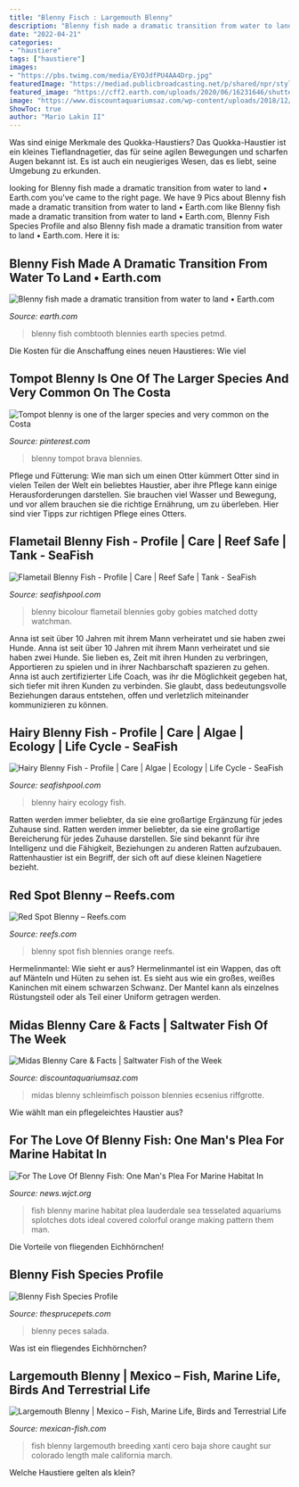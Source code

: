 ```yaml
---
title: "Blenny Fisch : Largemouth Blenny"
description: "Blenny fish made a dramatic transition from water to land • earth.com"
date: "2022-04-21"
categories:
- "haustiere"
tags: ["haustiere"]
images:
- "https://pbs.twimg.com/media/EYOJdfPU4AA4Drp.jpg"
featuredImage: "https://mediad.publicbroadcasting.net/p/shared/npr/styles/x_large/nprshared/201905/723566188.jpg"
featured_image: "https://cff2.earth.com/uploads/2020/06/16231646/shutterstock_39744652-1.jpg"
image: "https://www.discountaquariumsaz.com/wp-content/uploads/2018/12/Midas-Blenny-for-Sale-in-AZ.jpg"
ShowToc: true
author: "Mario Lakin II"
---
```



Was sind einige Merkmale des Quokka-Haustiers?
Das Quokka-Haustier ist ein kleines Tieflandnagetier, das für seine agilen Bewegungen und scharfen Augen bekannt ist. Es ist auch ein neugieriges Wesen, das es liebt, seine Umgebung zu erkunden.

	

		
looking for Blenny fish made a dramatic transition from water to land • Earth.com you've came to the right page. We have 9 Pics about Blenny fish made a dramatic transition from water to land • Earth.com like Blenny fish made a dramatic transition from water to land • Earth.com, Blenny Fish Species Profile and also Blenny fish made a dramatic transition from water to land • Earth.com. Here it is:
		
    
## Blenny Fish Made A Dramatic Transition From Water To Land • Earth.com

<img loading=lazy src="https://cff2.earth.com/uploads/2020/06/16231646/shutterstock_39744652-1.jpg" onerror="this.onerror=null;this.src='https://tse4.mm.bing.net/th?id=OIP.6jI694AbuMuQccFffAn6JgHaFc&amp;pid=15.1';" alt="Blenny fish made a dramatic transition from water to land • Earth.com">

_Source: earth.com_

>blenny fish combtooth blennies earth species petmd. 

	

Die Kosten für die Anschaffung eines neuen Haustieres: Wie viel

    
## Tompot Blenny Is One Of The Larger Species And Very Common On The Costa

<img loading=lazy src="https://i.pinimg.com/originals/40/ab/25/40ab25f33e72f7aad53836294a770325.jpg" onerror="this.onerror=null;this.src='https://tse1.mm.bing.net/th?id=OIP.XDl9J3ZYdACZCvWr8h8SqQHaFq&amp;pid=15.1';" alt="Tompot blenny is one of the larger species and very common on the Costa">

_Source: pinterest.com_

>blenny tompot brava blennies. 

	

Pflege und Fütterung: Wie man sich um einen Otter kümmert
Otter sind in vielen Teilen der Welt ein beliebtes Haustier, aber ihre Pflege kann einige Herausforderungen darstellen. Sie brauchen viel Wasser und Bewegung, und vor allem brauchen sie die richtige Ernährung, um zu überleben. Hier sind vier Tipps zur richtigen Pflege eines Otters.

    
## Flametail Blenny Fish - Profile | Care | Reef Safe | Tank - SeaFish

<img loading=lazy src="https://pbs.twimg.com/media/EYOJdfPU4AA4Drp.jpg" onerror="this.onerror=null;this.src='https://tse4.mm.bing.net/th?id=OIP.C__xb2_H1pcb6GP99yZyPwHaHa&amp;pid=15.1';" alt="Flametail Blenny Fish - Profile | Care | Reef Safe | Tank - SeaFish">

_Source: seafishpool.com_

>blenny bicolour flametail blennies goby gobies matched dotty watchman. 

	

Anna ist seit über 10 Jahren mit ihrem Mann verheiratet und sie haben zwei Hunde.
Anna ist seit über 10 Jahren mit ihrem Mann verheiratet und sie haben zwei Hunde. Sie lieben es, Zeit mit ihren Hunden zu verbringen, Apportieren zu spielen und in ihrer Nachbarschaft spazieren zu gehen. Anna ist auch zertifizierter Life Coach, was ihr die Möglichkeit gegeben hat, sich tiefer mit ihren Kunden zu verbinden. Sie glaubt, dass bedeutungsvolle Beziehungen daraus entstehen, offen und verletzlich miteinander kommunizieren zu können.

    
## Hairy Blenny Fish - Profile | Care | Algae | Ecology | Life Cycle - SeaFish

<img loading=lazy src="https://i.pinimg.com/originals/ae/98/43/ae98434d990b222ffe0089bb5db01f60.jpg" onerror="this.onerror=null;this.src='https://tse1.mm.bing.net/th?id=OIP.8el7RQtwOrzx2MF8bd824QHaFI&amp;pid=15.1';" alt="Hairy Blenny Fish - Profile | Care | Algae | Ecology | Life Cycle - SeaFish">

_Source: seafishpool.com_

>blenny hairy ecology fish. 

	

Ratten werden immer beliebter, da sie eine großartige Ergänzung für jedes Zuhause sind.
Ratten werden immer beliebter, da sie eine großartige Bereicherung für jedes Zuhause darstellen. Sie sind bekannt für ihre Intelligenz und die Fähigkeit, Beziehungen zu anderen Ratten aufzubauen. Rattenhaustier ist ein Begriff, der sich oft auf diese kleinen Nagetiere bezieht.

    
## Red Spot Blenny – Reefs.com

<img loading=lazy src="https://cdn.reefs.com/blog/wp-content/uploads/2017/02/red-spot-blenny.jpg" onerror="this.onerror=null;this.src='https://tse2.mm.bing.net/th?id=OIP.p7U5J1DKJJmJaB0vde43oQHaHa&amp;pid=15.1';" alt="Red Spot Blenny – Reefs.com">

_Source: reefs.com_

>blenny spot fish blennies orange reefs. 

	

Hermelinmantel: Wie sieht er aus?
Hermelinmantel ist ein Wappen, das oft auf Mänteln und Hüten zu sehen ist. Es sieht aus wie ein großes, weißes Kaninchen mit einem schwarzen Schwanz. Der Mantel kann als einzelnes Rüstungsteil oder als Teil einer Uniform getragen werden.

    
## Midas Blenny Care &amp; Facts | Saltwater Fish Of The Week

<img loading=lazy src="https://www.discountaquariumsaz.com/wp-content/uploads/2018/12/Midas-Blenny-for-Sale-in-AZ.jpg" onerror="this.onerror=null;this.src='https://tse2.mm.bing.net/th?id=OIP.qZxe0B4oOCabgk10SwNxJAHaHa&amp;pid=15.1';" alt="Midas Blenny Care &amp; Facts | Saltwater Fish of the Week">

_Source: discountaquariumsaz.com_

>midas blenny schleimfisch poisson blennies ecsenius riffgrotte. 

	

Wie wählt man ein pflegeleichtes Haustier aus?

    
## For The Love Of Blenny Fish: One Man&#039;s Plea For Marine Habitat In

<img loading=lazy src="https://mediad.publicbroadcasting.net/p/shared/npr/styles/x_large/nprshared/201905/723566188.jpg" onerror="this.onerror=null;this.src='https://tse3.mm.bing.net/th?id=OIP.RuJoq0A_vjS_ZMlSAumcqAHaFU&amp;pid=15.1';" alt="For The Love Of Blenny Fish: One Man&#039;s Plea For Marine Habitat In">

_Source: news.wjct.org_

>fish blenny marine habitat plea lauderdale sea tesselated aquariums splotches dots ideal covered colorful orange making pattern them man. 

	

Die Vorteile von fliegenden Eichhörnchen!

    
## Blenny Fish Species Profile

<img loading=lazy src="https://www.thesprucepets.com/thmb/cq3SdUkQOzWFhqntGXaV6mlfgPY=/2135x1405/filters:fill(auto,1)/GettyImages-1278413958-fe915d611d50481d88866039044b661b.jpg" onerror="this.onerror=null;this.src='https://tse1.mm.bing.net/th?id=OIP.HY6u7X7PI8HBhJ-aEBHglwHaE3&amp;pid=15.1';" alt="Blenny Fish Species Profile">

_Source: thesprucepets.com_

>blenny peces salada. 

	

Was ist ein fliegendes Eichhörnchen?

    
## Largemouth Blenny | Mexico – Fish, Marine Life, Birds And Terrestrial Life

<img loading=lazy src="https://www.mexican-fish.com/wp-content/uploads/F521-Largemouth-Blenny-3.jpg" onerror="this.onerror=null;this.src='https://tse1.mm.bing.net/th?id=OIP.26A2dPMEhXzv4Jd0Q69v2AHaF7&amp;pid=15.1';" alt="Largemouth Blenny | Mexico – Fish, Marine Life, Birds and Terrestrial Life">

_Source: mexican-fish.com_

>fish blenny largemouth breeding xanti cero baja shore caught sur colorado length male california march. 

	

Welche Haustiere gelten als klein?

